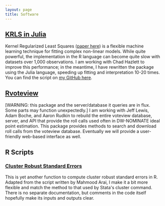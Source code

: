 ```yaml
---
layout: page
title: Software
---
```


## [KRLS in Julia](https://github.com/lukesonnet/KRLS.jl)

Kernel Regularized Least Squares ([paper here](http://www.stanford.edu/~jhain/Paper/PA2014a.pdf)) is a flexible machine learning technique for fitting complex non-linear models. While quite powerful, the implementation in the R language can become quite slow with datasets over 1,000 observations. I am working with Chad Hazlett to improve this performance; in the meantime, I have rewritten the package using the Julia language, speeding up fitting and interpretation 10-20 times. You can find the script on [my GitHub here](https://github.com/lukesonnet/KRLS.jl).

## [Rvoteview](https://github.com/JeffreyBLewis/Rvoteview)

[WARNING: this package and the server/database it queries are in flux. Some parts may function unexpectedly.] I am working with Jeff Lewis, Adam Boche, and Aaron Rudkin to rebuild the entire voteview database, server, and API that provide the roll calls used often in DW-NOMINATE ideal point estimation. This package provides methods to search and download roll calls from the voteview database. Eventually we will provide a user-friendly web-based interface as well.

## R Scripts

### [Cluster Robust Standard Errors](https://github.com/lukesonnet/scripts/blob/master/clusterRSE.R)

This is yet another function to compute cluster robust standard errors in R. Adapted from the script written by Mahmood Arai, I make it a bit more flexible and match the method to that used by Stata's cluster command. There is no separate documentation, but comments in the code itself hopefully make its inputs and outputs clear.
